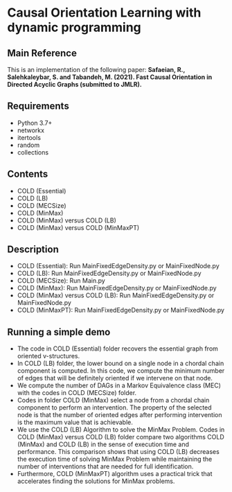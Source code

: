 # Causal Orientation Learning with dynamic programming

## Main Reference
This is an implementation of the following paper:
**Safaeian, R., Salehkaleybar, S. and Tabandeh, M. (2021). Fast Causal Orientation in Directed Acyclic Graphs (submitted to JMLR).**

## Requirements
+ Python 3.7+
+ networkx
+ itertools
+ random
+ collections


## Contents
+ COLD (Essential)  
+ COLD (LB)  
+ COLD (MECSize)  
+ COLD (MinMax)  
+ COLD (MinMax) versus COLD (LB)  
+ COLD (MinMax) versus COLD (MinMaxPT)  


## Description
+ COLD (Essential): Run MainFixedEdgeDensity.py or MainFixedNode.py  
+ COLD (LB):  Run MainFixedEdgeDensity.py or MainFixedNode.py  
+ COLD (MECSize): Run Main.py  
+ COLD (MinMax):  Run MainFixedEdgeDensity.py or MainFixedNode.py  
+ COLD (MinMax) versus COLD (LB):  Run MainFixedEdgeDensity.py or MainFixedNode.py  
+ COLD (MinMaxPT):  Run MainFixedEdgeDensity.py or MainFixedNode.py 


## Running a simple demo
+ The code in COLD (Essential) folder recovers the essential graph from oriented v-structures.  
+ In COLD (LB) folder, the lower bound on a single node in a chordal chain component is computed. In this code, we compute the minimum number of edges that will be definitely oriented if we intervene on that node.  
+ We compute the number of DAGs in a Markov Equivalence class (MEC) with the codes in COLD (MECSize) folder.  
+ Codes in folder COLD (MinMax) select a node from a chordal chain component to perform an intervention. The property of the selected node is that the number of oriented edges after performing intervention is the maximum value that is achievable.  
+ We use the COLD (LB) Algorithm to solve the MinMax Problem. Codes in COLD (MinMax) versus COLD (LB) folder compare two algorithms COLD (MinMax) and COLD (LB) in the sense of execution time and performance. This comparison shows that using COLD (LB) decreases the execution time of solving MinMax Problem while maintaining the number of interventions that are needed for full identification.  
+ Furthermore, COLD (MinMaxPT) algorithm uses a practical trick that accelerates finding the solutions for MinMax problems. 
 
